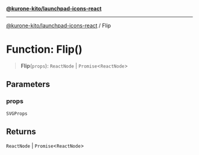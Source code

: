 [**@kurone-kito/launchpad-icons-react**](../README.md)

***

[@kurone-kito/launchpad-icons-react](../globals.md) / Flip

# Function: Flip()

> **Flip**(`props`): `ReactNode` \| `Promise`\<`ReactNode`\>

## Parameters

### props

`SVGProps`

## Returns

`ReactNode` \| `Promise`\<`ReactNode`\>
